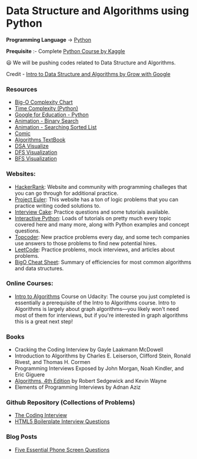 # Data Structure and Algorithms using Python

**Programming Language** -> [Python](https://www.python.org/)

**Prequisite** :- Complete [Python Course by Kaggle](https://www.kaggle.com/learn/python)

:smiley: We will be pushing codes related to Data Structure and Algorithms.

Credit - [Intro to Data Structure and Algorithms by Grow with Google](https://www.udacity.com/course/data-structures-and-algorithms-in-python--ud513) </br>


### Resources

- [Big-O Complexity Chart](https://www.bigocheatsheet.com/)
- [Time Complexity (Python)](https://wiki.python.org/moin/TimeComplexity)
- [Google for Education - Python](https://developers.google.com/edu/python/lists)
- [Animation - Binary Search](http://www.cs.armstrong.edu/liang/animation/web/BinarySearch.html)
- [Animation - Searching Sorted List](https://www.cs.usfca.edu/~galles/visualization/Search.html)
- [Comic](https://xkcd.com/1185/)
- [Algorithms TextBook](https://algs4.cs.princeton.edu/22mergesort/)
- [DSA Visualize](https://visualgo.net/en)
- [DFS Visualization](https://www.cs.usfca.edu/~galles/visualization/DFS.html)
- [BFS Visualization](https://www.cs.usfca.edu/~galles/visualization/BFS.html)

### Websites:
- [HackerRank](https://www.hackerrank.com/): Website and community with programming challeges that you can go through for additional practice.
- [Project Euler](https://projecteuler.net/): This website has a ton of logic problems that you can practice writing coded solutions to.
- [Interview Cake](https://www.interviewcake.com/): Practice questions and some tutorials available.
- [Interactive Python](http://interactivepython.org/runestone/static/pythonds/index.html): Loads of tutorials on pretty much every topic covered here and many more, along with Python examples and concept questions.
- [Topcoder](https://www.topcoder.com/): New practice problems every day, and some tech companies use answers to those problems to find new potential hires.
- [LeetCode](https://leetcode.com/): Practice problems, mock interviews, and articles about problems.
- [BigO Cheat Sheet](http://bigocheatsheet.com/): Summary of efficiencies for most common algorithms and data structures.

### Online Courses:
- [Intro to Algorithms](https://www.udacity.com/course/intro-to-algorithms--cs215) Course on Udacity: The course you just completed is essentially a prerequisite of the Intro to Algorithms course. Intro to Algorithms is largely about graph algorithms—you likely won't need most of them for interviews, but if you're interested in graph algorithms this is a great next step!

### Books
- Cracking the Coding Interview by Gayle Laakmann McDowell
- Introduction to Algorithms by Charles E. Leiserson, Clifford Stein, Ronald Rivest, and Thomas H. Cormen
- Programming Interviews Exposed by John Morgan, Noah Kindler, and Eric Giguere
- [Algorithms, 4th Edition](http://algs4.cs.princeton.edu/home/) by Robert Sedgewick and Kevin Wayne
- Elements of Programming Interviews by Adnan Aziz

### Github Repository (Collections of Problems)
- [The Coding Interview](https://github.com/mre/the-coding-interview)
- [HTML5 Boilerplate Interview Questions](https://github.com/h5bp/Front-end-Developer-Interview-Questions)

### Blog Posts
- [Five Essential Phone Screen Questions](https://sites.google.com/site/steveyegge2/five-essential-phone-screen-questions)
